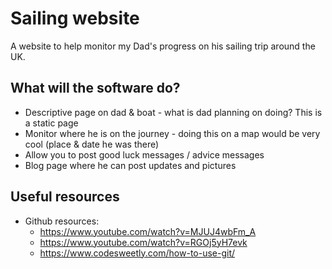 # Sailing website

A website to help monitor my Dad's progress on his sailing trip around the UK.

## What will the software do?  

* Descriptive page on dad & boat - what is dad planning on doing?  This is a static page
* Monitor where he is on the journey - doing this on a map would be very cool (place & date he was there)
* Allow you to post good luck messages / advice messages
* Blog page where he can post updates and pictures

## Useful resources 

- Github resources:
  - https://www.youtube.com/watch?v=MJUJ4wbFm_A
  - https://www.youtube.com/watch?v=RGOj5yH7evk
  - https://www.codesweetly.com/how-to-use-git/
  
